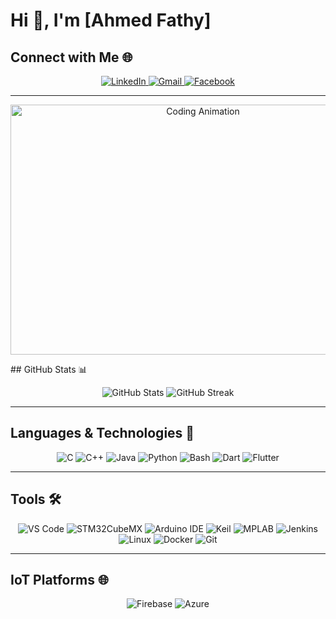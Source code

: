 # Hi 👋, I'm [Ahmed Fathy]

## Connect with Me 🌐

<p align="center">
  <a href="https://www.linkedin.com/in/ahmed-fathy0/" target="_blank">
    <img alt="LinkedIn" src="https://img.shields.io/badge/LinkedIn-%230A66C2.svg?style=for-the-badge&logo=linkedin&logoColor=white" />
  </a>
  <a href="ahmedfathy11876@gmail.com" target="_blank">
    <img alt="Gmail" src="https://img.shields.io/badge/Gmail-D14836.svg?style=for-the-badge&logo=gmail&logoColor=white" />
  </a>
  <a href="https://www.facebook.com/profile.php?id=100014735089383" target="_blank">
    <img alt="Facebook" src="https://img.shields.io/badge/Facebook-%231877F2.svg?style=for-the-badge&logo=facebook&logoColor=white" />
  </a>
</p>

---
<p align="center">
  <img src="https://files.oaiusercontent.com/file-KznKsaTrrt7ea1XP6KjAek?se=2024-12-19T01%3A08%3A17Z&sp=r&sv=2024-08-04&sr=b&rscc=max-age%3D604800%2C%20immutable%2C%20private&rscd=attachment%3B%20filename%3D4a20a9e1-09c1-45b8-844b-9808e3fde5e1.webp&sig=U6veof0NPWX2Kophy9PlDuiVftxLSxKOKZq2DbYLzLE%3D" alt="Coding Animation" width="600" height="400" />
</p>
## GitHub Stats 📊

<p align="center">
  <img alt="GitHub Stats" src="https://github-readme-stats.vercel.app/api?username=YourUsername&show_icons=true&theme=tokyonight&count_private=true" />
  <img alt="GitHub Streak" src="https://streak-stats.demolab.com?user=YourUsername&theme=tokyonight&hide_border=true" />
</p>

---

## Languages & Technologies 🚀

<p align="center">
  <img alt="C" src="https://img.shields.io/badge/C-%2300599C.svg?style=for-the-badge&logo=c&logoColor=white" />
  <img alt="C++" src="https://img.shields.io/badge/C++-%2300599C.svg?style=for-the-badge&logo=c%2B%2B&logoColor=white" />
  <img alt="Java" src="https://img.shields.io/badge/Java-%23ED8B00.svg?style=for-the-badge&logo=java&logoColor=white" />
  <img alt="Python" src="https://img.shields.io/badge/Python-%233776AB.svg?style=for-the-badge&logo=python&logoColor=white" />
  <img alt="Bash" src="https://img.shields.io/badge/Bash-%234EAA25.svg?style=for-the-badge&logo=gnu-bash&logoColor=white" />
  <img alt="Dart" src="https://img.shields.io/badge/Dart-%230175C2.svg?style=for-the-badge&logo=dart&logoColor=white" />
  <img alt="Flutter" src="https://img.shields.io/badge/Flutter-%2302569B.svg?style=for-the-badge&logo=flutter&logoColor=white" />
</p>

---

## Tools 🛠️

<p align="center">
  <img alt="VS Code" src="https://img.shields.io/badge/VS%20Code-%23007ACC.svg?style=for-the-badge&logo=visual-studio-code&logoColor=white" />
  <img alt="STM32CubeMX" src="https://img.shields.io/badge/STM32CubeMX-%23007ACC.svg?style=for-the-badge&logo=stmicroelectronics&logoColor=white" />
  <img alt="Arduino IDE" src="https://img.shields.io/badge/Arduino%20IDE-%2300979D.svg?style=for-the-badge&logo=arduino&logoColor=white" />
  <img alt="Keil" src="https://img.shields.io/badge/Keil-%23007ACC.svg?style=for-the-badge&logo=arm&logoColor=white" />
  <img alt="MPLAB" src="https://img.shields.io/badge/MPLAB-%23003A8F.svg?style=for-the-badge&logo=microchip&logoColor=white" />
  <img alt="Jenkins" src="https://img.shields.io/badge/Jenkins-%23D24939.svg?style=for-the-badge&logo=jenkins&logoColor=white" />
  <img alt="Linux" src="https://img.shields.io/badge/Linux-%23FCC624.svg?style=for-the-badge&logo=linux&logoColor=black" />
  <img alt="Docker" src="https://img.shields.io/badge/Docker-%232496ED.svg?style=for-the-badge&logo=docker&logoColor=white" />
  <img alt="Git" src="https://img.shields.io/badge/Git-%23F05033.svg?style=for-the-badge&logo=git&logoColor=white" />
</p>

---

## IoT Platforms 🌐

<p align="center">
  <img alt="Firebase" src="https://img.shields.io/badge/Firebase-%23FFCA28.svg?style=for-the-badge&logo=firebase&logoColor=black" />
  <img alt="Azure" src="https://img.shields.io/badge/Azure-%230072C6.svg?style=for-the-badge&logo=microsoft-azure&logoColor=white" />
</p>
